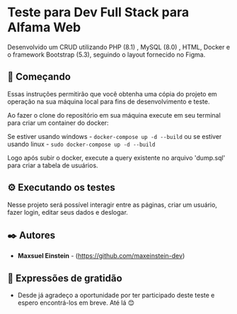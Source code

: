 # Teste para Dev Full Stack para Alfama Web

Desenvolvido um CRUD utilizando PHP (8.1) , MySQL (8.0) , HTML, Docker e o framework Bootstrap (5.3), seguindo o layout fornecido no Figma.

## 🚀 Começando

Essas instruções permitirão que você obtenha uma cópia do projeto em operação na sua máquina local para fins de desenvolvimento e teste.

Ao fazer o clone do repositório em sua máquina execute em seu terminal para criar um container do docker:

Se estiver usando windows -  `docker-compose up -d --build` ou se estiver usando linux -  `sudo docker-compose up -d --build`

Logo após subir o docker, execute a query existente no arquivo 'dump.sql' para criar a tabela de usuários.

## ⚙️ Executando os testes

Nesse projeto será possível interagir entre as páginas, criar um usuário, fazer login, editar seus dados e deslogar.

## ✒️ Autores

* **Maxsuel Einstein** - (https://github.com/maxeinstein-dev)

## 🎁 Expressões de gratidão

* Desde já agradeço a oportunidade por ter participado deste teste e espero encontrá-los em breve.
  Até lá 😊
